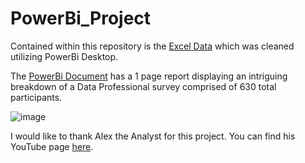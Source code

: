 # PowerBi_Project

Contained within this repository is the [Excel Data](https://github.com/AlexTheAnalyst/Power-BI/raw/main/Power%20BI%20-%20Final%20Project.xlsx) which was cleaned utilizing PowerBi Desktop. 

The [PowerBi Document](https://github.com/VLKemp/PowerBi_1/raw/main/PowerBi_Project/phase1_Complete.pbix) has a 1 page report displaying an intriguing breakdown of a Data Professional survey comprised of 630 total participants.

![image](https://user-images.githubusercontent.com/106241790/223414523-29db0ca8-213c-457c-8ea6-4ca5c6a38349.png)

I would like to thank Alex the Analyst for this project. You can find his YouTube page [here](https://www.youtube.com/channel/UC7cs8q-gJRlGwj4A8OmCmXg).
